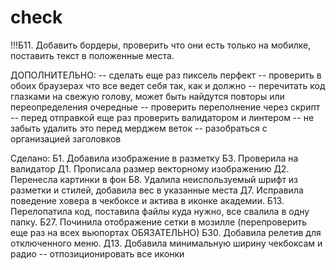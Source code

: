 # check

!!!Б11. Добавить бордеры, проверить что они есть только на мобилке, поставить текст в положенные места. 


ДОПОЛНИТЕЛЬНО: 
 -- сделать еще раз пиксель перфект 
 -- проверить в обоих браузерах что все ведет себя так, как и должно 
 -- перечитать код глазками на свежую голову, может быть найдутся повторы или переопределения очередные 
 -- проверить переполнение через скрипт
 -- перед отправкой еще раз проверить валидатором и линтером
 -- не забыть удалить это перед мерджем веток 
 -- разобраться с организацией заголовков 


Сделано:
Б1. Добавила изображение в разметку 
Б3. Проверила на валидатор
Д1. Прописала размер векторному изображению
Д2. Перенесла картинки в фон
Б8. Удалила неиспользуемый шрифт из разметки и стилей, добавила вес в указанные места
Д7. Исправила поведение ховера в чекбоксе и актива в иконке академии.
Б13. Перелопатила код, поставила файлы куда нужно, все свалила в одну папку.
Б27. Починила отображение сетки в мозилле (перепроверить еще раз на всех вьюпортах ОБЯЗАТЕЛЬНО)
Б30. Добавила релетив для отключенного меню.
Д13. Добавила минимальную ширину чекбоксам и радио
 -- отпозиционировать все иконки
 
